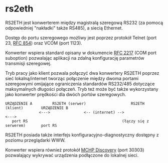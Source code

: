 rs2eth
======

RS2ETH jest konwerterem między magistralą szeregową RS232 (za pomocą odpowiedniej "nakładki" także RS485),
a siecią Ethernet.

Dostęp do portu szeregowego możliwy jest poprzez protokół Telnet (port 23, [RFC 854](https://tools.ietf.org/html/rfc854)) oraz VCOM (port 1123).

Konwerter wspiera standard opisany w dokumencie [RFC 2217](https://tools.ietf.org/html/rfc2217) (COM port suboption) pozwalając aplikacji na zdalną
konfigurację parametrów transmisji szeregowej.

Tryb pracy jako klient pozwala połączyć dwa konwertery RS2ETH poprzez sieć lokalną/internet tworząc połączenie
między dwoma portami szeregowymi omijające ograniczenia standardów RS232/485 dotyczące maksymalnych
długości połączeń. Tryb też może być także wykorzystany jako konwerter prędkości dla dwóch portów szeregowych.

```
URZĄDZENIE A         RS2ETH (serwer)                    RS2ETH (klient)        URZĄDZENIE B
  		       <--->               <-- (internet) -->                   <--->
   port RS                                          (łączy się z serwerem)       port RS
```

RS2ETH posiada także interfejs konfiguracyjno-diagnostyczny dostępny z poziomu przeglądarki WWW.

Konwerter wspiera również protokół [MCHP Discovery](http://www.microchip.com/stellent/idcplg?IdcService=SS_GET_PAGE&nodeId=2505&param=en535724) (port 30303) pozwalający wykrywać urządzenia podłączone
do lokalnej sieci.
